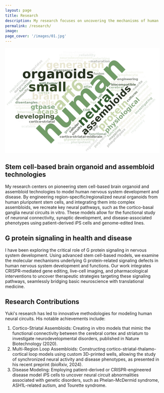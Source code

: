 ```yaml
---
layout: page
title: Research
description: My research focuses on uncovering the mechanisms of human nervous system development and functions, as well as the pathological processes underlying neurological disorders. Using advanced stem cell-based technologies, including neural organoids and assembloids, we recreate complex cellular processes, such as axon projection and synaptic formation within human neural circuits, to understand their assembly during development and disruption in disease states. By integrating molecular approaches such as CRISPR gene editing, live-cell imaging, and single-cell transcriptomics, my recent works aim to elucidate disease-associated abnormalities from cellular to system-wide levels.
permalink: /research/
image:
page_cover: '/images/01.jpg'
---
```


![Photo](/images/Word_cloud.jpg)

## Stem cell-based brain organoid and assembloid technologies
My research centers on pioneering stem cell-based brain organoid and assembloid technologies to model human nervous system development and disease. By engineering region-specific/regionalized neural organoids from human pluripotent stem cells, and integrating them into complex assembloids, we recreate key neural pathways, such as the cortico-basal ganglia neural circuits in vitro. These models allow for the functional study of neuronal connectivity, synaptic development, and disease-associated phenotypes using patient-derived iPS cells and genome-edited lines.

## G protein signaling in health and disease
I have been exploring the critical role of G protein signaling in nervous system development. Using advanced stem cell-based models, we examine the molecular mechanisms underlying G protein-related signaling defects in human nervous system development and functions. Our work integrates CRISPR-mediated gene editing, live-cell imaging, and pharmacological interventions to uncover therapeutic strategies targeting these signaling pathways, seamlessly bridging basic neuroscience with translational medicine.

## Research Contributions
Yuki's research has led to innovative methodologies for modeling human neural circuits. His notable achievements include:
1. Cortico-Striatal Assembloids: Creating in vitro models that mimic the functional connectivity between the cerebral cortex and striatum to investigate neurodevelopmental disorders, published in Nature Biotechnology (2020).
2. Multi-Region Loop Assembloids: Constructing cortico-striatal-thalamo-cortical loop models using custom 3D-printed wells, allowing the study of synchronized neural activity and disease phenotypes, as presented in his recent preprint (bioRxiv, 2024).
3. Disease Modeling: Employing patient-derived or CRISPR-engineered disease model iPS cells to uncover neural circuit abnormalities associated with genetic disorders, such as Phelan-McDermid syndrome, ASH1L-related autism, and Tourette syndrome.  
